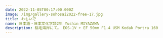 ```yaml
---
date: 2022-11-05T00:17:00.000Z
image: /img/gallery-sohosai2022-free-17.jpg
title: おもいで
name: 日本語・日本文化学類2年 Yushin MIYAZAWA
description: 稲毛海岸にて。　EOS-1V + EF 50mm F1.4 USM Kodak Portra 160
---
```

